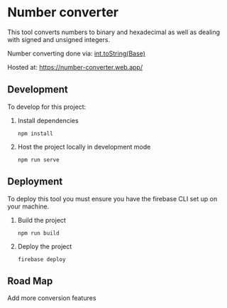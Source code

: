 # Number converter

This tool converts numbers to binary and hexadecimal as well as dealing with signed and unsigned integers.

Number converting done via: [int.toString(Base)](https://developer.mozilla.org/en-US/docs/Web/JavaScript/Reference/Global_Objects/Number/toString)

Hosted at: https://number-converter.web.app/

## Development
To develop for this project:
1. Install dependencies
	```
	npm install
	```
2. Host the project locally in development mode
	```
	npm run serve
	```

## Deployment
To deploy this tool you must ensure you have the firebase CLI set up on your machine.
1. Build the project
	```
	npm run build
	```
2. Deploy the project
	```
	firebase deploy
	```

## Road Map
Add more conversion features